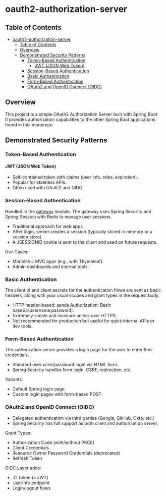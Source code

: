 # oauth2-authorization-server

## Table of Contents

<!-- TOC -->
* [oauth2-authorization-server](#oauth2-authorization-server)
  * [Table of Contents](#table-of-contents)
  * [Overview](#overview)
  * [Demonstrated Security Patterns](#demonstrated-security-patterns)
    * [Token-Based Authentication](#token-based-authentication)
      * [JWT (JSON Web Token)](#jwt-json-web-token)
    * [Session-Based Authentication](#session-based-authentication)
    * [Basic Authentication](#basic-authentication)
    * [Form-Based Authentication](#form-based-authentication)
    * [OAuth2 and OpenID Connect (OIDC)](#oauth2-and-openid-connect-oidc)

<!-- TOC -->

## Overview

This project is a simple OAuth2 Authorization Server built with Spring Boot. It provides authorization capabilities to
the other Spring Boot applications found in this monorepo

## Demonstrated Security Patterns

### Token-Based Authentication

#### JWT (JSON Web Token)

- Self-contained token with claims (user info, roles, expiration).
- Popular for stateless APIs.
- Often used with OAuth2 and OIDC.

### Session-Based Authentication

Handled in the [gateway](../gateway) module. The gateway uses Spring Security and Spring Session with Redis to manage
user sessions.

- Traditional approach for web apps.
- After login, server creates a session (typically stored in memory or a session store).
- A JSESSIONID cookie is sent to the client and used on future requests.

Use Cases:

- Monolithic MVC apps (e.g., with Thymeleaf).
- Admin dashboards and internal tools.

### Basic Authentication

The client id and client secrets for the authentication flows are sent as basic headers, along with your usual
scopes and grant types in the request body.

- HTTP header-based: sends Authorization: Basic base64(username:password).
- Extremely simple and insecure unless over HTTPS.
- Not recommended for production but useful for quick internal APIs or dev tools.

### Form-Based Authentication

The authorization server provides a login page for the user to enter their credentials.

- Standard username/password login via HTML form.
- Spring Security handles form login, CSRF, redirection, etc.

Variants:

- Default Spring login page
- Custom login pages with form-based POST

### OAuth2 and OpenID Connect (OIDC)

- Delegated authentication via third parties (Google, GitHub, Okta, etc.)
- Spring Security has full support as both client and authorization server.

Grant Types:

- Authorization Code (with/without PKCE)
- Client Credentials
- Resource Owner Password Credentials (deprecated)
- Refresh Token

OIDC Layer adds:

- ID Token (a JWT)
- UserInfo endpoint
- Login/logout flows
